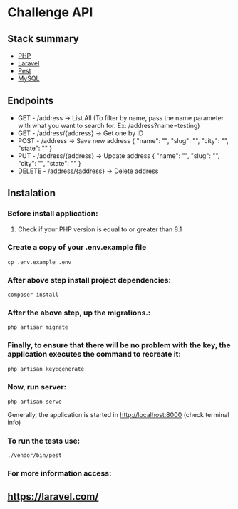 # Challenge API 

## Stack summary

-   [PHP](https://www.php.net/docs.php)
-   [Laravel](https://laravel.com/)
-   [Pest](https://pestphp.com/docs)
-   [MySQL](https://dev.mysql.com/doc/)

## Endpoints
- GET - /address ->  List All (To filter by name, pass the name parameter with what you want to search for. Ex: /address?name=testing)
- GET - /address/{address} -> Get one by ID
- POST - /address -> Save new address
{
    "name": "",
    "slug": "",
    "city": "",
    "state": ""
}
- PUT - /address/{address} -> Update address
{
    "name": "",
    "slug": "",
    "city": "",
    "state": ""
}
- DELETE - /address/{address} -> Delete address

## Instalation

### Before install application:

1.  Check if your PHP version is equal to or greater than 8.1

### Create a copy of your .env.example file

    cp .env.example .env

### After above step install project dependencies:

    composer install

### After the above step, up the migrations.:

    php artisar migrate

### Finally, to ensure that there will be no problem with the key, the application executes the command to recreate it:

    php artisan key:generate

### Now, run server:

    php artisan serve

Generally, the application is started in [http://localhost:8000](http://localhost:8000) (check terminal info)

### To run the tests use:

    ./vendor/bin/pest

### For more information access:

## https://laravel.com/


